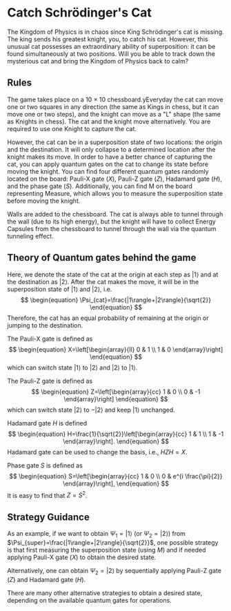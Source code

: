 # Catch Schrödinger's Cat
The Kingdom of Physics is in chaos since King Schrödinger's cat is missing. The king sends his greatest knight, you, to catch his cat. However, this unusual cat possesses an extraordinary ability of superposition: it can be found simultaneously at two positions. Will you be able to track down the mysterious cat and bring the Kingdom of Physics back to calm? 

## Rules
The game takes place on a 10 $\times$ 10 chessboard.yEveryday the cat can move one or two squares in any direction (the same as Kings in chess, but it can move one or two steps), and the knight can move as a "L" shape (the same as Knights in chess). The cat and the knight move alternatively. You are required to use one Knight to capture the cat. 

However, the cat can be in a superposition state of two locations: the origin and the destination. It will only collapse to a determined location after the knight makes its move. In order to have a better chance of capturing the cat, you can apply quantum gates on the cat to change its state before moving the knight. You can find four different quantum gates randomly located on the board: Pauli-X gate ($X$), Pauli-Z gate ($Z$), Hadamard gate ($H$), and the phase gate ($S$). Additionally, you can find M on the board representing Measure, which allows you to measure the superposition state before moving the knight.

Walls are added to the chessboard. The cat is always able to tunnel through the wall (due to its high energy), but the knight will have to collect Energy Capsules from the chessboard to tunnel through the wall via the quantum tunneling effect.

## Theory of Quantum gates behind the game

Here, we denote the state of the cat at the origin at each step as $|1\rangle$ and at the destination as $|2\rangle$. After the cat makes the move, it will be in the superposition state of $|1\rangle$ and $|2\rangle$, i.e.
$$
\begin{equation}
\Psi_{cat}=\frac{|1\rangle+|2\rangle}{\sqrt{2}}
\end{equation}
$$
Therefore, the cat has an equal probability of remaining at the origin or jumping to the destination.

The Pauli-X gate is defined as 
$$
\begin{equation}
X=\left[\begin{array}{ll}
0 & 1 \\
1 & 0
\end{array}\right]
\end{equation}
$$
which can switch state $|1\rangle$ to $|2\rangle$ and $|2\rangle$ to $|1\rangle$.


The Pauli-Z gate is defined as 
$$
\begin{equation}
Z=\left[\begin{array}{cc}
1 & 0 \\
0 & -1
\end{array}\right]
\end{equation}
$$
which can switch state $|2\rangle$ to $-|2\rangle$ and keep $|1\rangle$ unchanged.


Hadamard gate $H$ is defined
$$
\begin{equation}
H=\frac{1}{\sqrt{2}}\left[\begin{array}{cc}
1 & 1 \\
1 & -1
\end{array}\right].
\end{equation}
$$
Hadamard gate can be used to change the basis, i.e., $HZH=X$.

Phase gate $S$ is defined as
$$
\begin{equation}
S=\left[\begin{array}{cc}
1 & 0 \\
0 & e^{i \frac{\pi}{2}}
\end{array}\right],
\end{equation}
$$
It is easy to find that $Z=S^2$.
## Strategy Guidance
As an example, if we want to obtain $\Psi_1 = |1\rangle$ (or $\Psi_2 = |2\rangle$) from $\Psi_{super}=\frac{|1\rangle+|2\rangle}{\sqrt{2}}$, one possible strategy is that first measuring the superposition state (using $M$) and if needed applying Pauli-X gate ($X$) to obtain the desired state. 

Alternatively, one can obtain $\Psi_2 = |2\rangle$ by sequentially applying Pauli-Z gate ($Z$) and Hadamard gate ($H$).

There are many other alternative strategies to obtain a desired state, depending on the available quantum gates for operations.

